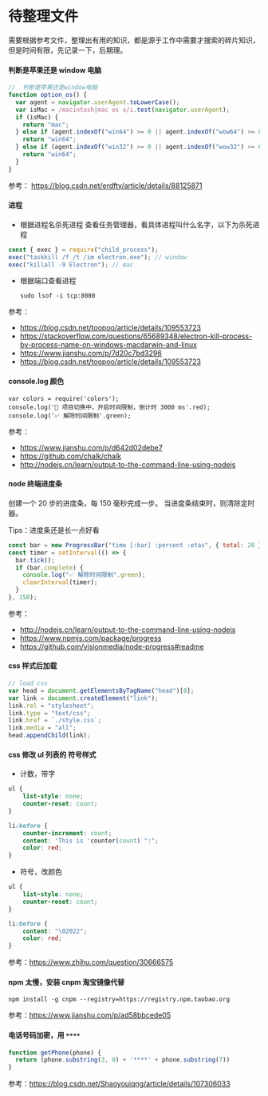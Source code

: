 # 待整理文件

需要根据参考文件，整理出有用的知识，都是源于工作中需要才搜索的碎片知识，但是时间有限，先记录一下，后期理。

#### 判断是苹果还是 window 电脑

```js
//  判断是苹果还是window电脑
function option_os() {
  var agent = navigator.userAgent.toLowerCase();
  var isMac = /macintosh|mac os x/i.test(navigator.userAgent);
  if (isMac) {
    return "mac";
  } else if (agent.indexOf("win64") >= 0 || agent.indexOf("wow64") >= 0) {
    return "win64";
  } else if (agent.indexOf("win32") >= 0 || agent.indexOf("wow32") >= 0) {
    return "win64";
  }
}
```

参考： https://blog.csdn.net/erdfty/article/details/88125871

#### 进程

* 根据进程名杀死进程
  查看任务管理器，看具体进程叫什么名字，以下为杀死进程

```js
const { exec } = require("child_process");
exec("taskkill /f /t /im electron.exe"); // window
exec("killall -9 Electron"); // mac
```

* 根据端口查看进程

  ```shell
  sudo lsof -i tcp:8080
  ```

参考：

* https://blog.csdn.net/toopoo/article/details/109553723
* https://stackoverflow.com/questions/65689348/electron-kill-process-by-process-name-on-windows-macdarwin-and-linux
* https://www.jianshu.com/p/7d20c7bd3296
* https://blog.csdn.net/toopoo/article/details/109553723

#### console.log 颜色

```
var colors = require('colors');
console.log('🚫 项目切换中，开启时间限制，倒计时 3000 ms'.red);
console.log('✅ 解除时间限制'.green);
```

参考：

* https://www.jianshu.com/p/d642d02debe7
* https://github.com/chalk/chalk
* http://nodejs.cn/learn/output-to-the-command-line-using-nodejs

#### node 终端进度条

创建一个 20 步的进度条，每 150 毫秒完成一步。 当进度条结束时，则清除定时器。

Tips：进度条还是长一点好看

```js
const bar = new ProgressBar("time [:bar] :percent :etas", { total: 20 });
const timer = setInterval(() => {
  bar.tick();
  if (bar.complete) {
    console.log("✅ 解除时间限制".green);
    clearInterval(timer);
  }
}, 150);
```

参考：

* http://nodejs.cn/learn/output-to-the-command-line-using-nodejs
* https://www.npmjs.com/package/progress
* https://github.com/visionmedia/node-progress#readme

#### css 样式后加载

```js
// load css
var head = document.getElementsByTagName("head")[0];
var link = document.createElement("link");
link.rel = "stylesheet";
link.type = "text/css";
link.href = `./style.css`;
link.media = "all";
head.appendChild(link);
```

#### css 修改 ul 列表的 符号样式

* 计数，带字

```css
ul {
    list-style: none;
    counter-reset: count;
}

li:before {
    counter-increment: count;
    content: 'This is 'counter(count) ":";
    color: red;
}
```
* 符号，改颜色
```CSS
ul {
    list-style: none;
    counter-reset: count;
}

li:before {
    content: "\02022";
    color: red;
}
```

参考：https://www.zhihu.com/question/30666575


#### npm 太慢，安装 cnpm 淘宝镜像代替
```
npm install -g cnpm --registry=https://registry.npm.taobao.org
```

参考：https://www.jianshu.com/p/ad58bbcede05


#### 电话号码加密，用 `****`
```js
function getPhone(phone) { 
  return (phone.substring(3, 0) + '****' + phone.substring(7)) 
}
```

参考：https://blog.csdn.net/Shaoyouiqng/article/details/107306033